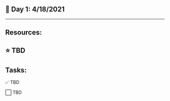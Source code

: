 ## :calendar: Day 1: 4/18/2021

---

## Resources:

:star: TBD
---

## Tasks:

:white_check_mark: TBD

:white_large_square: TBD
